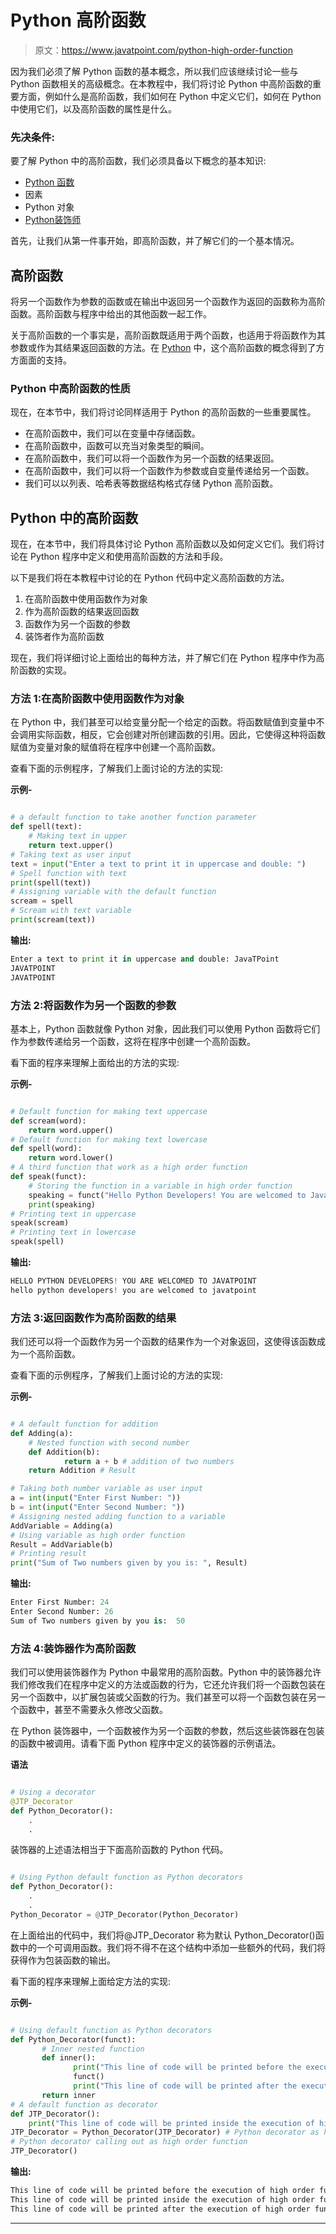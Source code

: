 # Python 高阶函数

> 原文：<https://www.javatpoint.com/python-high-order-function>

因为我们必须了解 Python 函数的基本概念，所以我们应该继续讨论一些与 Python 函数相关的高级概念。在本教程中，我们将讨论 Python 中高阶函数的重要方面，例如什么是高阶函数，我们如何在 Python 中定义它们，如何在 Python 中使用它们，以及高阶函数的属性是什么。

### 先决条件:

要了解 Python 中的高阶函数，我们必须具备以下概念的基本知识:

*   [Python 函数](https://www.javatpoint.com/python-functions)
*   因素
*   Python 对象
*   [Python装饰师](https://www.javatpoint.com/python-decorator)

首先，让我们从第一件事开始，即高阶函数，并了解它们的一个基本情况。

## 高阶函数

将另一个函数作为参数的函数或在输出中返回另一个函数作为返回的函数称为高阶函数。高阶函数与程序中给出的其他函数一起工作。

关于高阶函数的一个事实是，高阶函数既适用于两个函数，也适用于将函数作为其参数或作为其结果返回函数的方法。在 [Python](https://www.javatpoint.com/python-tutorial) 中，这个高阶函数的概念得到了方方面面的支持。

### Python 中高阶函数的性质

现在，在本节中，我们将讨论同样适用于 Python 的高阶函数的一些重要属性。

*   在高阶函数中，我们可以在变量中存储函数。
*   在高阶函数中，函数可以充当对象类型的瞬间。
*   在高阶函数中，我们可以将一个函数作为另一个函数的结果返回。
*   在高阶函数中，我们可以将一个函数作为参数或自变量传递给另一个函数。
*   我们可以以列表、哈希表等数据结构格式存储 Python 高阶函数。

## Python 中的高阶函数

现在，在本节中，我们将具体讨论 Python 高阶函数以及如何定义它们。我们将讨论在 Python 程序中定义和使用高阶函数的方法和手段。

以下是我们将在本教程中讨论的在 Python 代码中定义高阶函数的方法。

1.  在高阶函数中使用函数作为对象
2.  作为高阶函数的结果返回函数
3.  函数作为另一个函数的参数
4.  装饰者作为高阶函数

现在，我们将详细讨论上面给出的每种方法，并了解它们在 Python 程序中作为高阶函数的实现。

### 方法 1:在高阶函数中使用函数作为对象

在 Python 中，我们甚至可以给变量分配一个给定的函数。将函数赋值到变量中不会调用实际函数，相反，它会创建对所创建函数的引用。因此，它使得这种将函数赋值为变量对象的赋值将在程序中创建一个高阶函数。

查看下面的示例程序，了解我们上面讨论的方法的实现:

**示例-**

```py

# a default function to take another function parameter
def spell(text):
    # Making text in upper
    return text.upper() 
# Taking text as user input
text = input("Enter a text to print it in uppercase and double: ")
# Spell function with text
print(spell(text)) 
# Assigning variable with the default function
scream = spell
# Scream with text variable
print(scream(text))

```

**输出:**

```py
Enter a text to print it in uppercase and double: JavaTPoint
JAVATPOINT
JAVATPOINT

```

### 方法 2:将函数作为另一个函数的参数

基本上，Python 函数就像 Python 对象，因此我们可以使用 Python 函数将它们作为参数传递给另一个函数，这将在程序中创建一个高阶函数。

看下面的程序来理解上面给出的方法的实现:

**示例-**

```py

# Default function for making text uppercase
def scream(word): 
    return word.upper() 
# Default function for making text lowercase
def spell(word): 
    return word.lower() 
# A third function that work as a high order function
def speak(funct): 
    # Storing the function in a variable in high order function 
    speaking = funct("Hello Python Developers! You are welcomed to JavaTpoint") 
    print(speaking)  
# Printing text in uppercase
speak(scream)
# Printing text in lowercase
speak(spell)

```

**输出:**

```py
HELLO PYTHON DEVELOPERS! YOU ARE WELCOMED TO JAVATPOINT
hello python developers! you are welcomed to javatpoint

```

### 方法 3:返回函数作为高阶函数的结果

我们还可以将一个函数作为另一个函数的结果作为一个对象返回，这使得该函数成为一个高阶函数。

查看下面的示例程序，了解我们上面讨论的方法的实现:

**示例-**

```py

# A default function for addition
def Adding(a):
    # Nested function with second number 
    def Addition(b): 
            return a + b # addition of two numbers
    return Addition # Result

# Taking both number variable as user input
a = int(input("Enter First Number: "))
b = int(input("Enter Second Number: "))
# Assigning nested adding function to a variable
AddVariable = Adding(a)
# Using variable as high order function
Result = AddVariable(b)
# Printing result
print("Sum of Two numbers given by you is: ", Result)

```

**输出:**

```py
Enter First Number: 24
Enter Second Number: 26
Sum of Two numbers given by you is:  50

```

### 方法 4:装饰器作为高阶函数

我们可以使用装饰器作为 Python 中最常用的高阶函数。Python 中的装饰器允许我们修改我们在程序中定义的方法或函数的行为，它还允许我们将一个函数包装在另一个函数中，以扩展包装或父函数的行为。我们甚至可以将一个函数包装在另一个函数中，甚至不需要永久修改父函数。

在 Python 装饰器中，一个函数被作为另一个函数的参数，然后这些装饰器在包装的函数中被调用。请看下面 Python 程序中定义的装饰器的示例语法。

**语法**

```py

# Using a decorator
@JTP_Decorator
def Python_Decorator(): 
    .
    .

```

装饰器的上述语法相当于下面高阶函数的 Python 代码。

```py

# Using Python default function as Python decorators
def Python_Decorator(): 
    .
    .
Python_Decorator = @JTP_Decorator(Python_Decorator)

```

在上面给出的代码中，我们将@JTP_Decorator 称为默认 Python_Decorator()函数中的一个可调用函数。我们将不得不在这个结构中添加一些额外的代码，我们将获得作为包装函数的输出。

看下面的程序来理解上面给定方法的实现:

**示例-**

```py

# Using default function as Python decorators
def Python_Decorator(funct):
       # Inner nested function
       def inner(): 
              print("This line of code will be printed before the execution of high order function")
              funct() 
              print("This line of code will be printed after the execution of high order function")
       return inner 
# A default function as decorator
def JTP_Decorator(): 
    print("This line of code will be printed inside the execution of high order function")
JTP_Decorator = Python_Decorator(JTP_Decorator) # Python decorator as high order function 
# Python decorator calling out as high order function 
JTP_Decorator()

```

**输出:**

```py
This line of code will be printed before the execution of high order function
This line of code will be printed inside the execution of high order function
This line of code will be printed after the execution of high order function

```

* * *